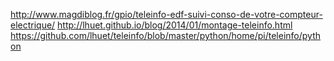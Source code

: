 http://www.magdiblog.fr/gpio/teleinfo-edf-suivi-conso-de-votre-compteur-electrique/
http://lhuet.github.io/blog/2014/01/montage-teleinfo.html
https://github.com/lhuet/teleinfo/blob/master/python/home/pi/teleinfo/python
